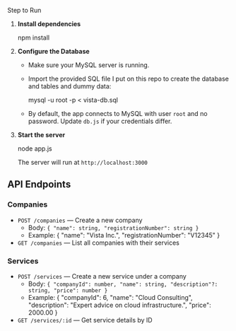 Step to Run

1. **Install dependencies**

   npm install

2. **Configure the Database**

   - Make sure your MySQL server is running.
   - Import the provided SQL file I put on this repo to create the database and tables and dummy data:

     mysql -u root -p < vista-db.sql

   - By default, the app connects to MySQL with user `root` and no password. Update `db.js` if your credentials differ.

4. **Start the server**

   node app.js

   The server will run at `http://localhost:3000`

## API Endpoints

### Companies
- `POST /companies` — Create a new company
  - Body: `{ "name": string, "registrationNumber": string }`
  - Example:
      {
         "name": "Vista Inc.",
         "registrationNumber": "V12345"
      }
- `GET /companies` — List all companies with their services

### Services
- `POST /services` — Create a new service under a company
  - Body: `{ "companyId": number, "name": string, "description"?: string, "price": number }`
  - Example:
      {
         "companyId": 6,
         "name": "Cloud Consulting",
         "description": "Expert advice on cloud infrastructure.",
         "price": 2000.00
      }
- `GET /services/:id` — Get service details by ID